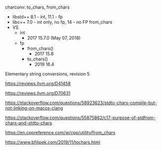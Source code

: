 charconv: to_chars, from_chars  
* libstd++ 8.1 - int, 11.1 - fp
* libc++ 7.0 - int only, no fp, 14 - no FP from_chars
* VS
  * int
    * 2017 15.7.0 (May 07, 2018)
  * fp
    * from_chars()
      * 2017 15.8
    * to_chars()
      * 2019 16.4

Elementary string conversions, revision 5

https://reviews.llvm.org/D41458

https://reviews.llvm.org/D70631

https://stackoverflow.com/questions/58923623/stdto-chars-compile-but-not-linking-on-macos-clang

https://stackoverflow.com/questions/55875862/c17-purpose-of-stdfrom-chars-and-stdto-chars

https://en.cppreference.com/w/cpp/utility/from_chars

https://www.bfilipek.com/2019/11/tochars.html

